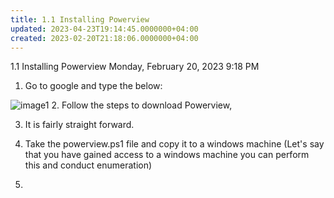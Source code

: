 ```yaml
---
title: 1.1 Installing Powerview
updated: 2023-04-23T19:14:45.0000000+04:00
created: 2023-02-20T21:18:06.0000000+04:00
---
```


1.1 Installing Powerview
Monday, February 20, 2023
9:18 PM
1.  Go to google and type the below:

![image1](image1-118.png)
2.  Follow the steps to download Powerview,

3.  It is fairly straight forward.

4.  Take the powerview.ps1 file and copy it to a windows machine (Let's say that you have gained access to a windows machine you can perform this and conduct enumeration)
5.  

